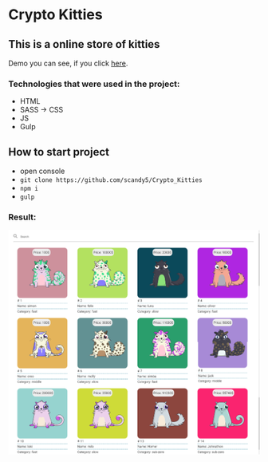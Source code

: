 # Crypto Kitties

## This is a online store of kitties

Demo you can see, if you click [here].

### Technologies that were used in the project:
+ HTML
+ SASS -> CSS
+ JS
+ Gulp

## How to start project
 - open console 
 - `git clone https://github.com/scandy5/Crypto_Kitties`
 - `npm i`
 - `gulp` 
### Result:
![home](https://github.com/scandy5/Crypto_Kitties/blob/master/app/img/Crypto_Kitties.png)

[here]: https://scandy5.github.io/Crypto_Kitties/dist/index.html

